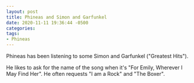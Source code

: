 ```yaml
---
layout: post
title: Phineas and Simon and Garfunkel
date: 2020-11-11 19:36:44 -0500
categories:
tags:
- Phineas
---
```


Phineas has been listening to some Simon and Garfunkel ("Greatest Hits").

He likes to ask for the name of the song when it's "For Emily, Wherever I May Find Her". He often requests "I am a Rock" and "The Boxer".

